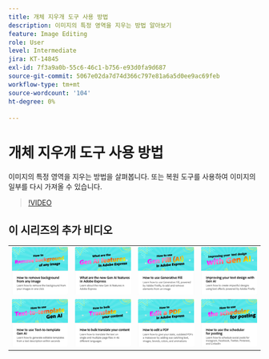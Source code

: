 ```yaml
---
title: 개체 지우개 도구 사용 방법
description: 이미지의 특정 영역을 지우는 방법 알아보기
feature: Image Editing
role: User
level: Intermediate
jira: KT-14845
exl-id: 7f3a9a0b-55c6-46c1-b756-e93d0fa9d687
source-git-commit: 5067e02da7d74d366c797e81a6a5d0ee9ac69feb
workflow-type: tm+mt
source-wordcount: '104'
ht-degree: 0%

---
```


# 개체 지우개 도구 사용 방법

이미지의 특정 영역을 지우는 방법을 살펴봅니다. 또는 복원 도구를 사용하여 이미지의 일부를 다시 가져올 수 있습니다.

>[!VIDEO](https://video.tv.adobe.com/v/3427019?quality=12&learn=on&hidetitle=true)

## 이 시리즈의 추가 비디오

<table style="table-layout:fixed">
<tr>
   <td>
         <a href="remove-background.md">
            <img alt="이미지에서 배경을 제거하는 방법" src="assets/background.png" />
         </a>
   </td>
   <td>
         <a href="intro-gen-ai.md">
            <img alt="Adobe Express의 새로운 Gen AI 기능은 무엇입니까?" src="assets/intro-gen-ai.png" />
         </a>
   </td>
   <td>
         <a href="generative-fill.md">
            <img alt="생성형 채우기 사용 방법" src="assets/gen-fill.png" />
         </a>
   </td>  
   <td>
      <a href="gen-text.md">
         <img alt="Gen AI를 사용하여 텍스트 디자인 개선" src="assets/text-design.png" />
      </a>
   </td>
</tr>
<tr>
   <td>
      <a href="text-to-template.md">
         <img alt="Text-to-template Gen AI를 사용하는 방법" src="assets/text-to-template.png" />
      </a>
   </td>
   <td>
      <a href="bulk-translate.md">
         <img alt="콘텐츠를 대량으로 변환하는 방법" src="assets/bulk-translate.png" />
      </a>
   </td>
   <td>
      <a href="edit-a-pdf.md">
         <img alt="PDF 편집 방법" src="assets/edit-pdf.png" />
      </a>
   </td>
   <td>
      <a href="schedule.md">
         <img alt="게시용 스케줄러를 사용하는 방법" src="assets/schedule.png" />
      </a>
   </td>
</tr>
</table>
